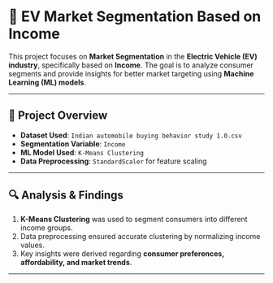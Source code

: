 # 🚗 EV Market Segmentation Based on Income

This project focuses on **Market Segmentation** in the **Electric Vehicle (EV) industry**, specifically based on **Income**. The goal is to analyze consumer segments and provide insights for better market targeting using **Machine Learning (ML) models**.

---

## 📌 Project Overview
- **Dataset Used**: `Indian automobile buying behavior study 1.0.csv`
- **Segmentation Variable**: `Income`
- **ML Model Used**: `K-Means Clustering`
- **Data Preprocessing**: `StandardScaler` for feature scaling

---

## 🔍 Analysis & Findings
1. **K-Means Clustering** was used to segment consumers into different income groups.
2. Data preprocessing ensured accurate clustering by normalizing income values.
3. Key insights were derived regarding **consumer preferences, affordability, and market trends**.

---

##
